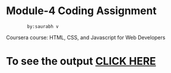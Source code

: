 
# Module-4 Coding Assignment
            by:saurabh v
Coursera course: HTML, CSS, and Javascript for Web Developers

# To see the output [CLICK HERE](https://ovodeadshot.github.io/CourseraWeb.github.io/Module5/index.html)